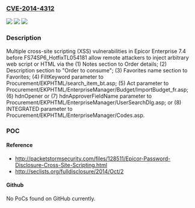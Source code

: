### [CVE-2014-4312](https://cve.mitre.org/cgi-bin/cvename.cgi?name=CVE-2014-4312)
![](https://img.shields.io/static/v1?label=Product&message=n%2Fa&color=blue)
![](https://img.shields.io/static/v1?label=Version&message=n%2Fa&color=blue)
![](https://img.shields.io/static/v1?label=Vulnerability&message=n%2Fa&color=brighgreen)

### Description

Multiple cross-site scripting (XSS) vulnerabilities in Epicor Enterprise 7.4 before FS74SP6_HotfixTL054181 allow remote attackers to inject arbitrary web script or HTML via the (1) Notes section to Order details; (2) Description section to "Order to consume"; (3) Favorites name section to Favorites; (4) FiltKeyword parameter to Procurement/EKPHTML/search_item_bt.asp; (5) Act parameter to Procurement/EKPHTML/EnterpriseManager/Budget/ImportBudget_fr.asp; (6) hdnOpener or (7) hdnApproverFieldName parameter to Procurement/EKPHTML/EnterpriseManager/UserSearchDlg.asp; or (8) INTEGRATED parameter to Procurement/EKPHTML/EnterpriseManager/Codes.asp.

### POC

#### Reference
- http://packetstormsecurity.com/files/128511/Epicor-Password-Disclosure-Cross-Site-Scripting.html
- http://seclists.org/fulldisclosure/2014/Oct/2

#### Github
No PoCs found on GitHub currently.

